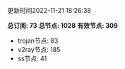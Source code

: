 更新时间2022-11-21 18:26:38

**总订阅: 73**
**总节点: 1028**
**有效节点: 309**
- trojan节点: 83
- v2ray节点: 185
- ss节点: 41

